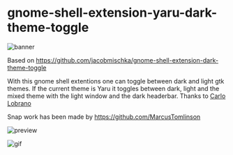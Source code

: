 # gnome-shell-extension-yaru-dark-theme-toggle

![banner](https://i.imgur.com/fJKl029.png)

Based on https://github.com/jacobmischka/gnome-shell-extension-dark-theme-toggle

With this gnome shell extentions one can toggle between dark and light gtk themes.
If the current theme is Yaru it toggles between dark, light and the mixed theme with the light window and the dark headerbar.
Thanks to [Carlo Lobrano](https://github.com/clobrano)

Snap work has been made by https://github.com/MarcusTomlinson

![preview](https://i.imgur.com/DPJ3dKf.png)

![gif](https://i.imgur.com/qtVYGnf.gif)
